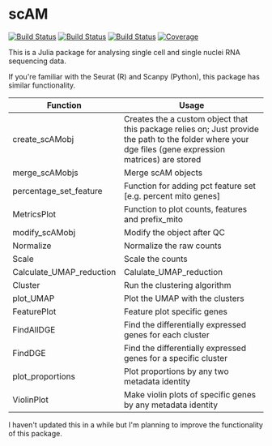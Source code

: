 # scAM

[![Build Status](https://github.com/murti-abhishek/scAM.jl/actions/workflows/CI.yml/badge.svg?branch=main)](https://github.com/murti-abhishek/scAM.jl/actions/workflows/CI.yml?query=branch%3Amain)
[![Build Status](https://travis-ci.com/murti-abhishek/scAM.jl.svg?branch=main)](https://travis-ci.com/murti-abhishek/scAM.jl)
[![Build Status](https://ci.appveyor.com/api/projects/status/github/murti-abhishek/scAM.jl?svg=true)](https://ci.appveyor.com/project/murti-abhishek/scAM-jl)
[![Coverage](https://codecov.io/gh/murti-abhishek/scAM.jl/branch/main/graph/badge.svg)](https://codecov.io/gh/murti-abhishek/scAM.jl)

This is a Julia package for analysing single cell and single nuclei RNA sequencing data.

If you're familiar with the Seurat (R) and Scanpy (Python), this package has similar functionality.

| Function                 | Usage                                                                                                                      |
| ------------------------ | ----------------------------------------------------------------------------------------------------------------------------- |
| create_scAMobj           | Creates the a custom object that this package relies on; Just provide the path to the folder where your dge files (gene expression matrices) are stored |
| merge_scAMobjs           | Merge scAM objects                                                                                                                                      |
| percentage_set_feature   | Function for adding pct feature set [e.g. percent mito genes]                                                                                           |
| MetricsPlot              | Function to plot counts, features and prefix_mito                                                                                                       |
| modify_scAMobj           | Modify the object after QC                                                                                                                              |
| Normalize                | Normalize the raw counts                                                                                                                                |
| Scale                    | Scale the counts                                                                                                                                        |
| Calculate_UMAP_reduction | Calulate_UMAP_reduction                                                                                                                                 |
| Cluster                  | Run the clustering algorithm                                                                                                                            |
| plot_UMAP                | Plot the UMAP with the clusters                                                                                                                         |
| FeaturePlot              | Feature plot specific genes                                                                                                                             |
| FindAllDGE               | Find the differentially expressed genes for each cluster                                                                                                |
| FindDGE                  | Find the differentially expressed genes for a specific cluster                                                                                          |
| plot_proportions         | Plot proportions by any two metadata identity                                                                                                           |
| ViolinPlot               | Make violin plots of specific genes by any metadata identity                                                                                            |

I haven't updated this in a while but I'm planning to improve the functionality of this package.
